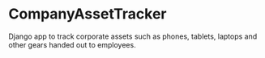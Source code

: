 # CompanyAssetTracker
Django app to track corporate assets such as phones, tablets, laptops  and other gears handed out to employees.
